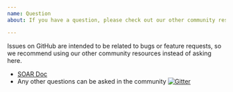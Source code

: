 ```yaml
---
name: Question
about: If you have a question, please check out our other community resources instead of opening an issue.

---
```


Issues on GitHub are intended to be related to bugs or feature requests, so we recommend using our other community resources instead of asking here.

- [SOAR Doc](http://github.com/liangboceo/soar/blob/master/README.md)
- Any other questions can be asked in the community [![Gitter](https://badges.gitter.im/Join%20Chat.svg)](https://gitter.im/xiaomi-dba/soar)
